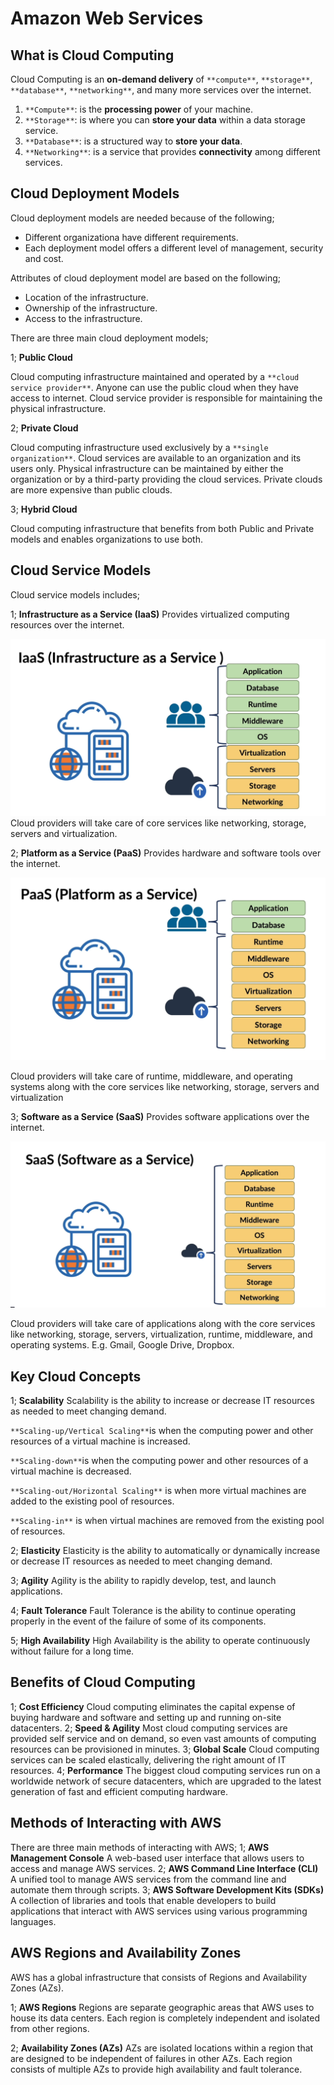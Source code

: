 # Amazon Web Services

## What is Cloud Computing

Cloud Computing is an **on-demand delivery** of `**compute**`, `**storage**`, `**database**`, `**networking**`, and many more services over the internet.

1. `**Compute**`: is the **processing power** of your machine.
2. `**Storage**`: is where you can **store your data** within a data storage service.
3. `**Database**`: is a structured way to **store your data**.
4. `**Networking**`: is a service that provides **connectivity** among different services.

## Cloud Deployment Models

Cloud deployment models are needed because of the following;

- Different organizationa have different requirements.
- Each deployment model offers a different level of management, security and cost.

Attributes of cloud deployment model are based on the following;

- Location of the infrastructure.
- Ownership of the infrastructure.
- Access to the infrastructure.

There are three main cloud deployment models;

1; **Public Cloud**

Cloud computing infrastructure maintained and operated by a `**cloud service provider**`.
Anyone can use the public cloud when they have access to internet.
Cloud service provider is responsible for maintaining the physical infrastructure.

2; **Private Cloud**

Cloud computing infrastructure used exclusively by a `**single organization**`.
Cloud services are available to an organization and its users only.
Physical infrastructure can be maintained by either the organization or by a third-party providing the cloud services.
Private clouds are more expensive than public clouds.

3; **Hybrid Cloud**

Cloud computing infrastructure that benefits from both Public and Private models and enables organizations to use both.

## Cloud Service Models

Cloud service models includes;

1; **Infrastructure as a Service (IaaS)**
Provides virtualized computing resources over the internet.

![IaaS](../img/iaas.PNG)
Cloud providers will take care of core services like networking, storage, servers and virtualization.

2; **Platform as a Service (PaaS)**
Provides hardware and software tools over the internet.

![PaaS](../img/paas.PNG)

Cloud providers will take care of runtime, middleware, and operating systems along with the core services like networking, storage, servers and virtualization

3; **Software as a Service (SaaS)**
Provides software applications over the internet.

![SaaS](../img/saas.PNG)

Cloud providers will take care of applications along with the core services like networking, storage, servers, virtualization, runtime, middleware, and operating systems. E.g. Gmail, Google Drive, Dropbox.

## Key Cloud Concepts

1; **Scalability**
Scalability is the ability to increase or decrease IT resources as needed to meet changing demand.

`**Scaling-up/Vertical Scaling**`is when the computing power and other resources of a virtual machine is increased.

`**Scaling-down**`is when the computing power and other resources of a virtual machine is decreased.

`**Scaling-out/Horizontal Scaling**` is when more virtual machines are added to the existing pool of resources.

`**Scaling-in**` is when virtual machines are removed from the existing pool of resources.

2; **Elasticity**
Elasticity is the ability to automatically or dynamically increase or decrease IT resources as needed to meet changing demand.

3; **Agility**
Agility is the ability to rapidly develop, test, and launch applications.

4; **Fault Tolerance**
Fault Tolerance is the ability to continue operating properly in the event of the failure of some of its components.

5; **High Availability**
High Availability is the ability to operate continuously without failure for a long time.

## Benefits of Cloud Computing

1; **Cost Efficiency**
Cloud computing eliminates the capital expense of buying hardware and software and setting up and running on-site datacenters.
2; **Speed & Agility**
Most cloud computing services are provided self service and on demand, so even vast amounts of computing resources can be provisioned in minutes.
3; **Global Scale**
Cloud computing services can be scaled elastically, delivering the right amount of IT resources.
4; **Performance**
The biggest cloud computing services run on a worldwide network of secure datacenters, which are upgraded to the latest generation of fast and efficient computing hardware.

## Methods of Interacting with AWS

There are three main methods of interacting with AWS;
1; **AWS Management Console**
A web-based user interface that allows users to access and manage AWS services.
2; **AWS Command Line Interface (CLI)**
A unified tool to manage AWS services from the command line and automate them through scripts.
3; **AWS Software Development Kits (SDKs)**
A collection of libraries and tools that enable developers to build applications that interact with AWS services using various programming languages.

## AWS Regions and Availability Zones

AWS has a global infrastructure that consists of Regions and Availability Zones (AZs).

1; **AWS Regions**
Regions are separate geographic areas that AWS uses to house its data centers.
Each region is completely independent and isolated from other regions.

2; **Availability Zones (AZs)**
AZs are isolated locations within a region that are designed to be independent of failures in other AZs.
Each region consists of multiple AZs to provide high availability and fault tolerance.
